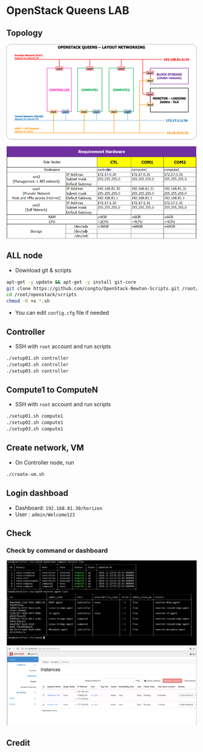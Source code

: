 # OpenStack Queens LAB

## Topology

![topo](./images/topo.png)

![requirement_hardware](./images/requirement_hardware.png)

## ALL node

- Download git & scripts

```sh
apt-get -y update && apt-get -y install git-core
git clone https://github.com/congto/OpenStack-Newton-Scripts.git /root/openstack
cd /root/openstack/scripts
chmod -R +x *.sh
```

- You can edit `config.cfg` file if needed

## Controller

- SSH with `root` account and run scripts

```sh
./setup01.sh controller
./setup02.sh controller
./setup03.sh controller
```

## Compute1 to ComputeN

- SSH with `root` account and run scripts

```sh
./setup01.sh compute1
./setup02.sh compute1
./setup03.sh compute1
```

## Create network, VM

- On Controller node, run

```sh
./create-vm.sh
```

## Login dashboad

- Dashboard: `192.168.81.30/horizon`
- User : `admin/Welcome123`

## Check

### Check by command or dashboard

![console](./images/img1.png)
![web](./images/img2.png)

## Credit


